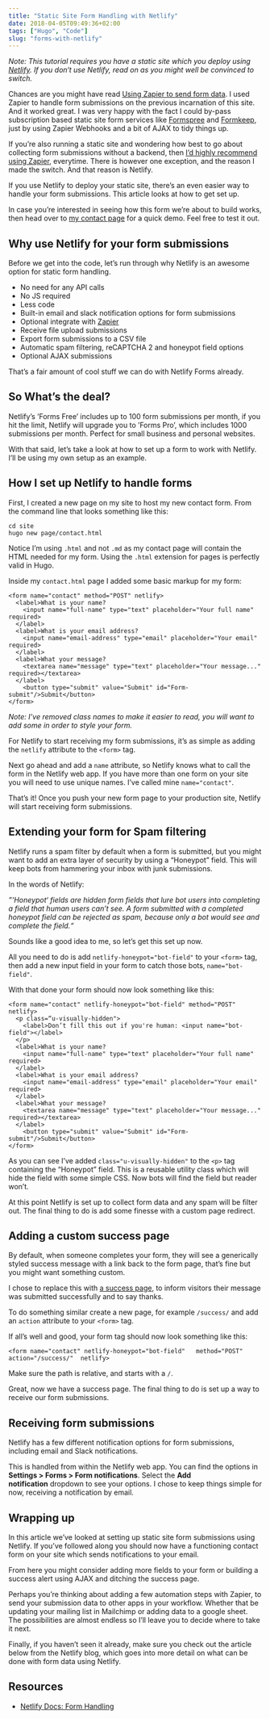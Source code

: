 ```yaml
---
title: "Static Site Form Handling with Netlify"
date: 2018-04-05T09:49:36+02:00
tags: ["Hugo", "Code"]
slug: "forms-with-netlify"
---
```


_Note: This tutorial requires you have a static site which you deploy using [Netlify](https://www.netlify.com/). If you don‘t use Netlify, read on as you might well be convinced to switch._

Chances are you might have read [Using Zapier to send form data](/articles/form-data-with-zapier/). I used Zapier to handle form submissions on the previous incarnation of this site. And it worked great. I was very happy with the fact I could by-pass subscription based static site form services like [Formspree](https://formspree.io/) and [Formkeep](https://formkeep.com/), just by using Zapier Webhooks and a bit of AJAX to tidy things up.

If you’re also running a static site and wondering how best to go about collecting form submissions without a backend, then [I’d highly recommend using Zapier](/articles/form-data-with-zapier/), everytime. There is however one exception, and the reason I made the switch. And that reason is Netlify.

If you use Netlify to deploy your static site, there’s an even easier way to handle your form submissions. This article looks at how to get set up.

In case you’re interested in seeing how this form we’re about to build works, then head over to [my contact page](/contact/) for a quick demo. Feel free to test it out.

## Why use Netlify for your form submissions

Before we get into the code, let’s run through why Netlify is an awesome option for static form handling.

- No need for any API calls
- No JS required
- Less code
- Built-in email and slack notification options for form submissions
- Optional integrate with [Zapier](https://zapier.com/)
- Receive file upload submissions
- Export form submissions to a CSV file
- Automatic spam filtering, reCAPTCHA 2 and honeypot field options
- Optional AJAX submissions

That’s a fair amount of cool stuff we can do with Netlify Forms already.

## So What’s the deal?

Netlify’s ’Forms Free’ includes up to 100 form submissions per month, if you hit the limit, Netlify will upgrade you to ’Forms Pro’, which includes 1000 submissions per month. Perfect for small business and personal websites.

With that said, let’s take a look at how to set up a form to work with Netlify. I’ll be using my own setup as an example.

## How I set up Netlify to handle forms

First, I created a new page on my site to host my new contact form. From the command line that looks something like this:

```
cd site
hugo new page/contact.html
```

Notice I’m using `.html` and not `.md` as my contact page will contain the HTML needed for my form. Using the `.html` extension for pages is perfectly valid in Hugo.

Inside my `contact.html` page I added some basic markup for my form:

```
<form name="contact" method="POST" netlify>
  <label>What is your name?
    <input name="full-name" type="text" placeholder="Your full name" required>
  </label>
  <label>What is your email address?
    <input name="email-address" type="email" placeholder="Your email" required>
  </label>
  <label>What your message?
    <textarea name="message" type="text" placeholder="Your message..." required></textarea>
  </label>
    <button type="submit" value="Submit" id="Form-submit"/>Submit</button>
</form>
```

_Note: I’ve removed class names to make it easier to read, you will want to add some in order to style your form._

For Netlify to start receiving my form submissions, it’s as simple as adding the `netlify` attribute to the `<form>` tag.

Next go ahead and add a `name` attribute, so Netlify knows what to call the form in the Netlify web app. If you have more than one form on your site you will need to use unique names. I’ve called mine `name="contact"`.

That’s it! Once you push your new form page to your production site, Netlify will start receiving form submissions.

## Extending your form for Spam filtering

Netlify runs a spam filter by default when a form is submitted, but you might want to add an extra layer of security by using a “Honeypot” field. This will keep bots from hammering your inbox with junk submissions.

In the words of Netlify:

_”‘Honeypot‘ fields are hidden form fields that lure bot users into completing a field that human users can’t see. A form submitted with a completed honeypot field can be rejected as spam, because only a bot would see and complete the field.“_

Sounds like a good idea to me, so let’s get this set up now.

All you need to do is add `netlify-honeypot="bot-field"` to your `<form>` tag, then add a new input field in your form to catch those bots, `name="bot-field"`.

With that done your form should now look something like this:

```
<form name="contact" netlify-honeypot="bot-field" method="POST" netlify>
  <p class=“u-visually-hidden">
    <label>Don’t fill this out if you're human: <input name="bot-field"></label>
  </p>
  <label>What is your name?
    <input name="full-name" type="text" placeholder="Your full name" required>
  </label>
  <label>What is your email address?
    <input name="email-address" type="email" placeholder="Your email" required>
  </label>
  <label>What your message?
    <textarea name="message" type="text" placeholder="Your message..." required></textarea>
  </label>
    <button type="submit" value="Submit" id="Form-submit"/>Submit</button>
</form>
```

As you can see I’ve added `class="u-visually-hidden"` to the `<p>` tag containing the “Honeypot” field. This is a reusable utility class which will hide the field with some simple CSS. Now bots will find the field but reader won’t.

At this point Netlify is set up to collect form data and any spam will be filter out. The final thing to do is add some finesse with a custom page redirect.

## Adding a custom success page  

By default, when someone completes your form, they will see a generically styled success message with a link back to the form page, that’s fine but you might want something custom.

I chose to replace this with [a success page](/success/), to inform visitors their message was submitted successfully and to say thanks.

To do something similar create a new page, for example `/success/` and add an `action` attribute to your `<form>` tag.

If all’s well and good, your form tag should now look something like this:

```
<form name="contact" netlify-honeypot="bot-field"   method="POST" action="/success/"  netlify>
```

Make sure the path is relative, and starts with a `/`.

Great, now we have a success page. The final thing to do is set up a way to receive our form submissions.

## Receiving form submissions

Netlify has a few different notification options for form submissions, including email and Slack notifications.

This is handled from within the Netlify web app. You can find the options in __Settings > Forms > Form notifications__. Select the __Add notification__ dropdown to see your options. I chose to keep things simple for now, receiving a notification by email.

## Wrapping up

In this article we’ve looked at setting up static site form submissions using Netlify. If you’ve followed along you should now have a functioning contact form on your site which sends notifications to your email.

From here you might consider adding more fields to your form or building a success alert using AJAX and ditching the success page.

Perhaps you’re thinking about adding a few automation steps with Zapier, to send your submission data to other apps in your workflow. Whether that be updating your mailing list in Mailchimp or adding data to a google sheet. The possibilities are almost endless so I’ll leave you to decide where to take it next.

Finally, if you haven’t seen it already, make sure you check out the article below from the Netlify blog, which goes into more detail on what can be done with form data using Netlify.

## Resources

- [Netlify Docs: Form Handling](https://www.netlify.com/docs/form-handling/)
